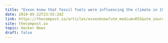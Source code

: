 ```yaml
---
title: "Exxon knew that fossil fuels were influencing the climate in 1978"
date: 2019-05-22T23:55:24Z
link: https://thecompost.io/articles/exxonknew?utm_medium=RSS&utm_source=hune
site: thecompost.io
topic: Hacker News
draft: false
---
```

